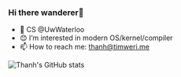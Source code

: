 ### Hi there wanderer👋

- 🏫 CS @UwWaterloo
- 😊 I’m interested in modern OS/kernel/compiler
- 📫 How to reach me: thanh@timweri.me

![Thanh's GitHub stats](https://github-readme-stats.vercel.app/api?username=timweri&count_private=true&theme=dark)
